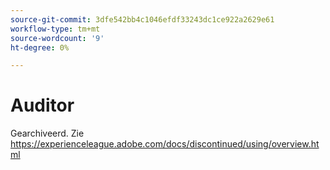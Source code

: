 ```yaml
---
source-git-commit: 3dfe542bb4c1046efdf33243dc1ce922a2629e61
workflow-type: tm+mt
source-wordcount: '9'
ht-degree: 0%

---
```

# Auditor

Gearchiveerd. Zie https://experienceleague.adobe.com/docs/discontinued/using/overview.html